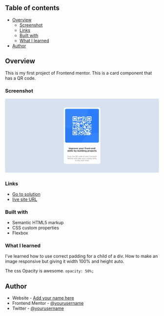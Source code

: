 ## Table of contents

- [Overview](#overview)
  - [Screenshot](#screenshot)
  - [Links](#links)
  - [Built with](#built-with)
  - [What I learned](#what-i-learned)
- [Author](#author)

## Overview

This is my first project of Frontend mentor. This is a card component that has a QR code.

### Screenshot

![](./images/Qr_code_ss.png)

### Links

- [Go to solution](https://github.com/sajid-munawar/FrontendMentor_projects/tree/main/qr-code-component-main)
- [live site URL ](qr_code.surge.sh)

### Built with

- Semantic HTML5 markup
- CSS custom properties
- Flexbox

### What I learned

I've learned how to use correct padding for a child of a div. How to make an image responsive but giving it width 100% and height auto.

The css Opacity is awesome.
`opacity: 50%;`

## Author

- Website - [Add your name here](https://www.your-site.com)
- Frontend Mentor - [@yourusername](https://www.frontendmentor.io/profile/sajid-munawar)
- Twitter - [@yourusername](https://www.twitter.com/yourusername)
